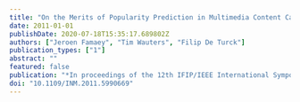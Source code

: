 ```yaml
---
title: "On the Merits of Popularity Prediction in Multimedia Content Caching"
date: 2011-01-01
publishDate: 2020-07-18T15:35:17.689802Z
authors: ["Jeroen Famaey", "Tim Wauters", "Filip De Turck"]
publication_types: ["1"]
abstract: ""
featured: false
publication: "*In proceedings of the 12th IFIP/IEEE International Symposium on Integrated Network Management (IM)*"
doi: "10.1109/INM.2011.5990669"
---
```


